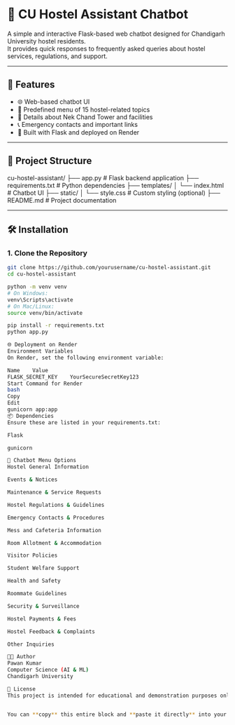 # 🏨 CU Hostel Assistant Chatbot

A simple and interactive Flask-based web chatbot designed for Chandigarh University hostel residents.  
It provides quick responses to frequently asked queries about hostel services, regulations, and support.

---

## 🚀 Features

- 🌐 Web-based chatbot UI  
- 🤖 Predefined menu of 15 hostel-related topics  
- 🏢 Details about Nek Chand Tower and facilities  
- 📞 Emergency contacts and important links  
- 🧠 Built with Flask and deployed on Render  

---

## 📁 Project Structure

cu-hostel-assistant/ ├── app.py # Flask backend application
├── requirements.txt # Python dependencies
├── templates/ │ └── index.html # Chatbot UI
├── static/ │ └── style.css # Custom styling (optional)
├── README.md # Project documentation


---

## 🛠️ Installation

### 1. Clone the Repository

```bash
git clone https://github.com/yourusername/cu-hostel-assistant.git
cd cu-hostel-assistant

python -m venv venv
# On Windows:
venv\Scripts\activate
# On Mac/Linux:
source venv/bin/activate

pip install -r requirements.txt
python app.py

🌐 Deployment on Render
Environment Variables
On Render, set the following environment variable:

Name	Value
FLASK_SECRET_KEY	YourSecureSecretKey123
Start Command for Render
bash
Copy
Edit
gunicorn app:app
📦 Dependencies
Ensure these are listed in your requirements.txt:

Flask

gunicorn

💬 Chatbot Menu Options
Hostel General Information

Events & Notices

Maintenance & Service Requests

Hostel Regulations & Guidelines

Emergency Contacts & Procedures

Mess and Cafeteria Information

Room Allotment & Accommodation

Visitor Policies

Student Welfare Support

Health and Safety

Roommate Guidelines

Security & Surveillance

Hostel Payments & Fees

Hostel Feedback & Complaints

Other Inquiries

👨‍💻 Author
Pawan Kumar
Computer Science (AI & ML)
Chandigarh University

📄 License
This project is intended for educational and demonstration purposes only.


You can **copy** this entire block and **paste it directly** into your **README.md** file without worrying about formatting! Let me know if everything looks good now!
